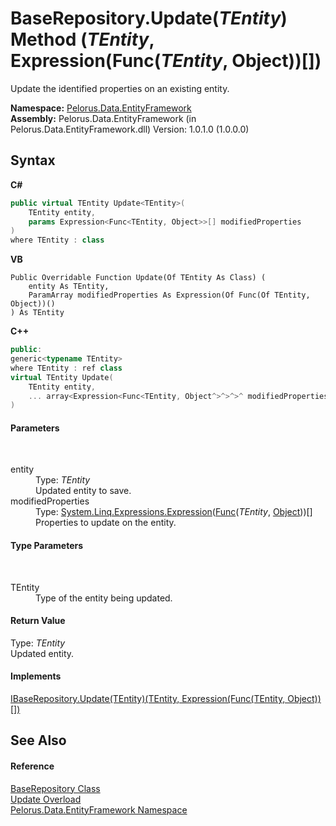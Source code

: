 # BaseRepository.Update(*TEntity*) Method (*TEntity*, Expression(Func(*TEntity*, Object))[])
 

Update the identified properties on an existing entity.

**Namespace:**&nbsp;<a href="55312241">Pelorus.Data.EntityFramework</a><br />**Assembly:**&nbsp;Pelorus.Data.EntityFramework (in Pelorus.Data.EntityFramework.dll) Version: 1.0.1.0 (1.0.0.0)

## Syntax

**C#**<br />
``` C#
public virtual TEntity Update<TEntity>(
	TEntity entity,
	params Expression<Func<TEntity, Object>>[] modifiedProperties
)
where TEntity : class

```

**VB**<br />
``` VB
Public Overridable Function Update(Of TEntity As Class) ( 
	entity As TEntity,
	ParamArray modifiedProperties As Expression(Of Func(Of TEntity, Object))()
) As TEntity
```

**C++**<br />
``` C++
public:
generic<typename TEntity>
where TEntity : ref class
virtual TEntity Update(
	TEntity entity, 
	... array<Expression<Func<TEntity, Object^>^>^>^ modifiedProperties
)
```


#### Parameters
&nbsp;<dl><dt>entity</dt><dd>Type: *TEntity*<br />Updated entity to save.</dd><dt>modifiedProperties</dt><dd>Type: <a href="http://msdn2.microsoft.com/en-us/library/bb335710" target="_blank">System.Linq.Expressions.Expression</a>(<a href="http://msdn2.microsoft.com/en-us/library/bb549151" target="_blank">Func</a>(*TEntity*, <a href="http://msdn2.microsoft.com/en-us/library/e5kfa45b" target="_blank">Object</a>))[]<br />Properties to update on the entity.</dd></dl>

#### Type Parameters
&nbsp;<dl><dt>TEntity</dt><dd>Type of the entity being updated.</dd></dl>

#### Return Value
Type: *TEntity*<br />Updated entity.

#### Implements
<a href="403CF02E">IBaseRepository.Update(TEntity)(TEntity, Expression(Func(TEntity, Object))[])</a><br />

## See Also


#### Reference
<a href="D8FCD057">BaseRepository Class</a><br /><a href="2B31DAF0">Update Overload</a><br /><a href="55312241">Pelorus.Data.EntityFramework Namespace</a><br />